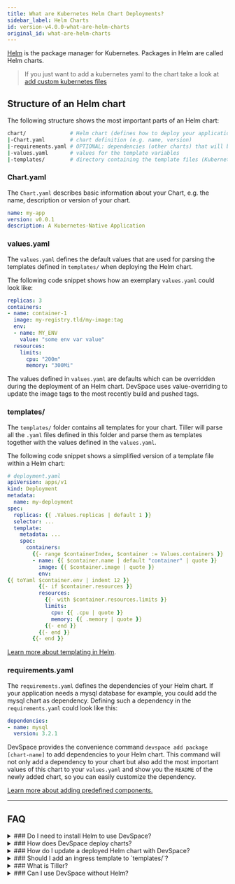 ```yaml
---
title: What are Kubernetes Helm Chart Deployments?
sidebar_label: Helm Charts
id: version-v4.0.0-what-are-helm-charts
original_id: what-are-helm-charts
---
```


[Helm](https://helm.sh/) is the package manager for Kubernetes. Packages in Helm are called Helm charts.

> If you just want to add a kubernetes yaml to the chart take a look at [add custom kubernetes files](/docs/deployment/kubernetes-manifests/add-manifests)

## Structure of an Helm chart
The following structure shows the most important parts of an Helm chart:
```bash
chart/              # Helm chart (defines how to deploy your application)
|-Chart.yaml        # chart definition (e.g. name, version)
|-requirements.yaml # OPTIONAL: dependencies (other charts) that will be deployed together with your chart
|-values.yaml       # values for the template variables
|-templates/        # directory containing the template files (Kubernetes manifests)
```
### Chart.yaml
The `Chart.yaml` describes basic information about your Chart, e.g. the name, description or version of your chart.
```yaml
name: my-app
version: v0.0.1
description: A Kubernetes-Native Application
```

### values.yaml
The `values.yaml` defines the default values that are used for parsing the templates defined in `templates/` when deploying the Helm chart.

The following code snippet shows how an exemplary `values.yaml` could look like:
```yaml
replicas: 3
containers:
- name: container-1
  image: my-registry.tld/my-image:tag
  env:
  - name: MY_ENV
    value: "some env var value"
  resources:
    limits:
      cpu: "200m"
      memory: "300Mi"
```
The values defined in `values.yaml` are defaults which can be overridden during the deployment of an Helm chart. DevSpace uses value-overriding to update the image tags to the most recently build and pushed tags.

### templates/
The `templates/` folder contains all templates for your chart. Tiller will parse all the `.yaml` files defined in this folder and parse them as templates together with the values defined in the `values.yaml`. 

The following code snippet shows a simplified version of a template file within a Helm chart:
```yaml
# deployment.yaml
apiVersion: apps/v1
kind: Deployment
metadata:
  name: my-deployment
spec:
  replicas: {{ .Values.replicas | default 1 }}
  selector: ...
  template:
    metadata: ...
    spec:
      containers:
        {{- range $containerIndex, $container := Values.containers }}
        - name: {{ $container.name | default "container" | quote }}
          image: {{ $container.image | quote }}
          env:
{{ toYaml $container.env | indent 12 }}
          {{- if $container.resources }}
          resources:
            {{- with $container.resources.limits }}
            limits:
              cpu: {{ .cpu | quote }}
              memory: {{ .memory | quote }}
            {{- end }}
          {{- end }}
        {{- end }}
```
[Learn more about templating in Helm](https://docs.helm.sh/chart_template_guide/).

### requirements.yaml
The `requirements.yaml` defines the dependencies of your Helm chart. If your application needs a mysql database for example, you could add the mysql chart as dependency. Defining such a dependency in the `requirements.yaml` could look like this:
```yaml
dependencies:
- name: mysql
  version: 3.2.1
```
DevSpace provides the convenience command `devspace add package [chart-name]` to add dependencies to your Helm chart. This command will not only add a dependency to your chart but also add the most important values of this chart to your `values.yaml` and show you the `README` of the newly added chart, so you can easily customize the dependency.

[Learn more about adding predefined components.](/docs/deployment/components/add-predefined-components)

---
## FAQ

<details>
<summary>
### Do I need to install Helm to use DevSpace?
</summary>
**No.** DevSpace comes with an in-built Helm client and it will automatically install [Tiller](#what-is-tiller), the server-side Helm component, within your Spaces.
</details>

<details>
<summary>
### How does DevSpace deploy charts?
</summary>
When you run `devspace deploy` or `devspace dev`, DevSpace will deploy your chart. This deployment process involves the following steps:
1. Installing or upgrading [Tiller](#what-is-tiller) in your Space
2. Loading the template values from `values.yaml`
3. Updating the image tags in the template values to the most recently image that has been built and pushed by DevSpace (happens in-memory)
4. Opening a connection to the [Tiller](#what-is-tiller) server in your Space (via port-forwarding)
5. Deploying the chart with [Tiller](#what-is-tiller) as new release OR upgrading an existing release
6. [ON ERROR: rollback release to the latest working version (revision)]
</details>

<details>
<summary>
### How do I update a deployed Helm chart with DevSpace?
</summary>
If you changed your chart (e.g. edited the values.yaml), you can simply run `devspace deploy` again and DevSpace will update your existing Helm release (i.e. deployed application).
</details>

<details>
<summary>
### Should I add an ingress template to `templates/`?
</summary>
Generally: **No.** 

The problem with adding an ingress to your Helm chart is that you cannot share your code with other developers because the same hostname (domain) can only be used by one person, otherwise there would be two ingresses using the same domain which will cause problems with the Kubernetes-internal traffic routing. 

You can, however, manually create ingresses or manually edit any ingress that has been automatically created. Use the following command to edit an ingress manually:
```bash
kubectl edit ingress [INGRESS_NAME]
```
Use `kubectl get ingress` to list all ingresses in a Space.
</details>

<details>
<summary>
### What is Tiller?
</summary>
Tiller is the server-side component of Helm which is responsible for instantiating releases within your Kubernetes namespace and for keeping track of different revisions of a release that you deploy over time. Tiller will likely be removed in the future because a lot of Helm users want Helm to become a client-only tool.

Before deploying your application, DevSpace will start a Tiller deployment within your Space which then deploys your application as defined in your Helm chart. You can actually see the tiller pod by running this kubectl command:
```bash
kubectl get po -l name=tiller 
```
</details>

<details>
<summary>
### Can I use DevSpace without Helm?
</summary>
**Yes**. You can simply [add plain Kubernetes manifests as deployments](/docs/deployment/kubernetes-manifests/add-manifests) and DevSpace will run `kubectl apply -f [FILE]` instead of using Helm.
</details>
